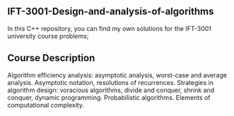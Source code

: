 ## IFT-3001-Design-and-analysis-of-algorithms
In this C++ repository, you can find my own solutions for the IFT-3001 university course problems; 

## Course Description

Algorithm efficiency analysis: asymptotic analysis, worst-case and average analysis. Asymptotic notation, resolutions of recurrences. Strategies in algorithm design: voracious algorithms, divide and conquer, shrink and conquer, dynamic programming. Probabilistic algorithms. Elements of computational complexity.


